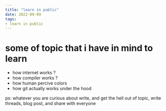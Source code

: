 ```yaml
---
title: "learn in public"
date: 2022-09-09
tags:
- learn in public
---
```


# some of topic that i have in mind to learn 

- how internet works ?
- how compiler works ?
- how human percive colors
- how git actually works under the hood


ps: whatever you are curious about write, and get the hell out of topic, write threads, blog post, and share with everyone